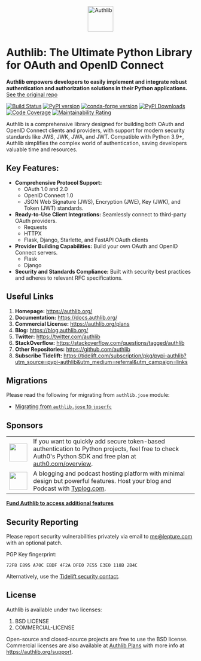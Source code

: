 <div align="center">

<picture>
  <source media="(prefers-color-scheme: dark)" srcset="docs/_static/dark-logo.svg" />
  <img alt="Authlib" src="docs/_static/light-logo.svg" height="68" />
</picture>

</div>

# Authlib: The Ultimate Python Library for OAuth and OpenID Connect

**Authlib empowers developers to easily implement and integrate robust authentication and authorization solutions in their Python applications.** [See the original repo](https://github.com/authlib/authlib)

[![Build Status](https://github.com/authlib/authlib/workflows/tests/badge.svg)](https://github.com/authlib/authlib/actions)
[![PyPI version](https://img.shields.io/pypi/v/authlib.svg)](https://pypi.org/project/authlib)
[![conda-forge version](https://img.shields.io/conda/v/conda-forge/authlib.svg?label=conda-forge&colorB=0090ff)](https://anaconda.org/conda-forge/authlib)
[![PyPI Downloads](https://static.pepy.tech/badge/authlib/month)](https://pepy.tech/projects/authlib)
[![Code Coverage](https://codecov.io/gh/authlib/authlib/graph/badge.svg?token=OWTdxAIsPI)](https://codecov.io/gh/authlib/authlib)
[![Maintainability Rating](https://sonarcloud.io/api/project_badges/measure?project=authlib_authlib&metric=sqale_rating)](https://sonarcloud.io/summary/new_code?id=authlib_authlib)

Authlib is a comprehensive library designed for building both OAuth and OpenID Connect clients and providers, with support for modern security standards like JWS, JWK, JWA, and JWT.  Compatible with Python 3.9+, Authlib simplifies the complex world of authentication, saving developers valuable time and resources.

## Key Features:

*   **Comprehensive Protocol Support:**
    *   OAuth 1.0 and 2.0
    *   OpenID Connect 1.0
    *   JSON Web Signature (JWS), Encryption (JWE), Key (JWK), and Token (JWT) standards.
*   **Ready-to-Use Client Integrations:** Seamlessly connect to third-party OAuth providers.
    *   Requests
    *   HTTPX
    *   Flask, Django, Starlette, and FastAPI OAuth clients
*   **Provider Building Capabilities:** Build your own OAuth and OpenID Connect servers.
    *   Flask
    *   Django
*   **Security and Standards Compliance:** Built with security best practices and adheres to relevant RFC specifications.

## Useful Links

1.  **Homepage:** <https://authlib.org/>
2.  **Documentation:** <https://docs.authlib.org/>
3.  **Commercial License:** <https://authlib.org/plans>
4.  **Blog:** <https://blog.authlib.org/>
5.  **Twitter:** <https://twitter.com/authlib>
6.  **StackOverflow:** <https://stackoverflow.com/questions/tagged/authlib>
7.  **Other Repositories:** <https://github.com/authlib>
8.  **Subscribe Tidelift:** <https://tidelift.com/subscription/pkg/pypi-authlib?utm_source=pypi-authlib&utm_medium=referral&utm_campaign=links>

## Migrations

Please read the following for migrating from `authlib.jose` module:

-   [Migrating from `authlib.jose` to `joserfc`](https://jose.authlib.org/en/dev/migrations/authlib/)

## Sponsors

<table>
<tr>
<td><img align="middle" width="48" src="https://cdn.auth0.com/website/website/favicons/auth0-favicon.svg"></td>
<td>If you want to quickly add secure token-based authentication to Python projects, feel free to check Auth0's Python SDK and free plan at <a href="https://auth0.com/overview?utm_source=GHsponsor&utm_medium=GHsponsor&utm_campaign=authlib&utm_content=auth">auth0.com/overview</a>.</td>
</tr>
<tr>
<td><img align="middle" width="48" src="https://typlog.com/assets/icon-white.svg"></td>
<td>A blogging and podcast hosting platform with minimal design but powerful features. Host your blog and Podcast with <a href="https://typlog.com/">Typlog.com</a>.
</td>
</tr>
</table>

[**Fund Authlib to access additional features**](https://docs.authlib.org/en/latest/community/funding.html)

## Security Reporting

Please report security vulnerabilities privately via email to <me@lepture.com> with an optional patch.

PGP Key fingerprint:
```
72F8 E895 A70C EBDF 4F2A DFE0 7E55 E3E0 118B 2B4C
```

Alternatively, use the [Tidelift security contact](https://tidelift.com/security).

## License

Authlib is available under two licenses:

1.  BSD LICENSE
2.  COMMERCIAL-LICENSE

Open-source and closed-source projects are free to use the BSD license. Commercial licenses are also available at [Authlib Plans](https://authlib.org/plans) with more info at <https://authlib.org/support>.